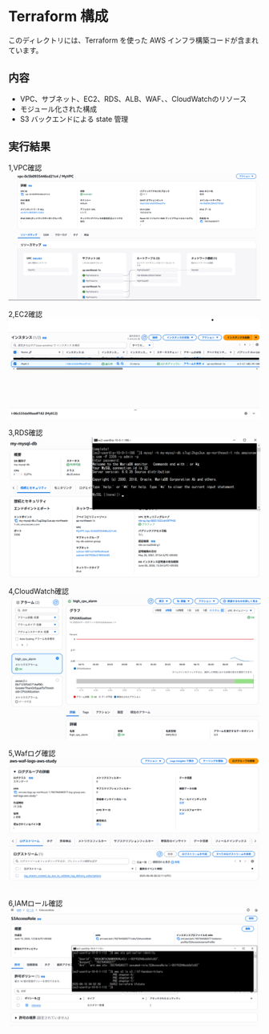 # Terraform 構成
このディレクトリには、Terraform を使った AWS インフラ構築コードが含まれています。

## 内容

- VPC、サブネット、EC2、RDS、ALB、WAF、、CloudWatchのリソース
- モジュール化された構成
- S3 バックエンドによる state 管理

## 実行結果

1,VPC確認
![VPC](./images/VPC.png)

2,EC2確認
![EC2](./images/EC2.png)

3,RDS確認
![RDS](./images/RDS.png)

4,CloudWatch確認
![CloudWatch](./images/CloudWatch.png)

5,Wafログ確認
![Waf](./images/Wafログ.png)

6,IAMロール確認
![IAM](./images/IAMロール.png)